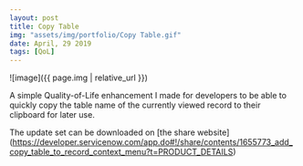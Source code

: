 ```yaml
---
layout: post
title: Copy Table
img: "assets/img/portfolio/Copy Table.gif"
date: April, 29 2019
tags: [QoL]
---
```


![image]({{ page.img | relative_url }})

A simple Quality-of-Life enhancement I made for developers to be able to quickly copy the table name of the currently viewed record to their clipboard for later use.

The update set can be downloaded on [the share website] (https://developer.servicenow.com/app.do#!/share/contents/1655773_add_copy_table_to_record_context_menu?t=PRODUCT_DETAILS)